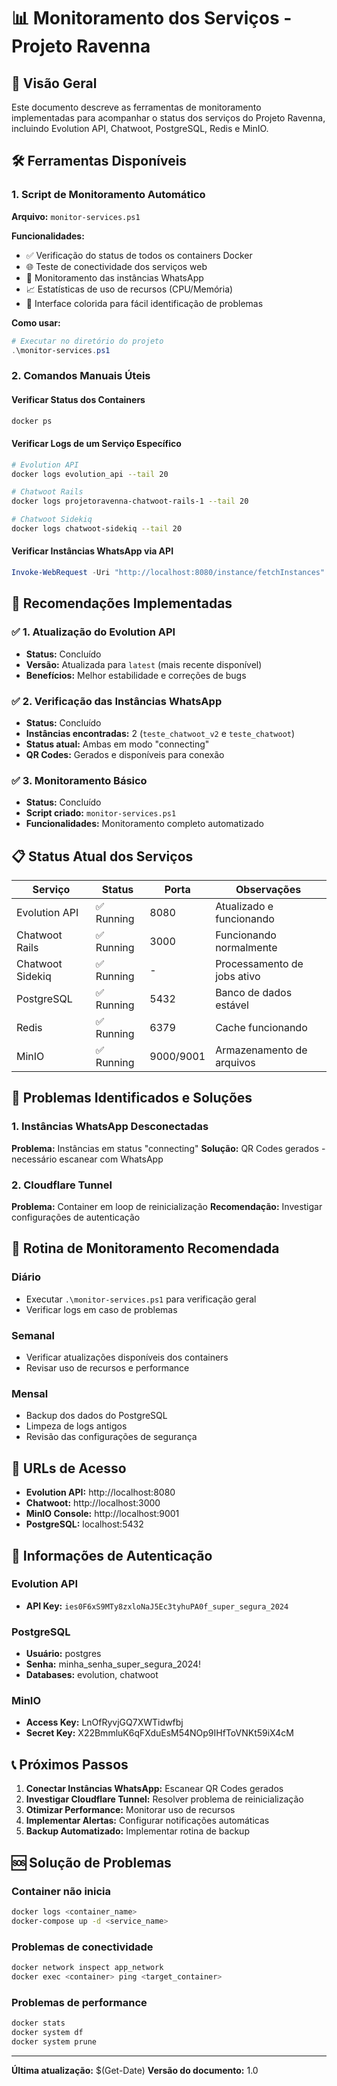 # 📊 Monitoramento dos Serviços - Projeto Ravenna

## 🎯 Visão Geral

Este documento descreve as ferramentas de monitoramento implementadas para acompanhar o status dos serviços do Projeto Ravenna, incluindo Evolution API, Chatwoot, PostgreSQL, Redis e MinIO.

## 🛠️ Ferramentas Disponíveis

### 1. Script de Monitoramento Automático

**Arquivo:** `monitor-services.ps1`

**Funcionalidades:**
- ✅ Verificação do status de todos os containers Docker
- 🌐 Teste de conectividade dos serviços web
- 📱 Monitoramento das instâncias WhatsApp
- 📈 Estatísticas de uso de recursos (CPU/Memória)
- 🎨 Interface colorida para fácil identificação de problemas

**Como usar:**
```powershell
# Executar no diretório do projeto
.\monitor-services.ps1
```

### 2. Comandos Manuais Úteis

#### Verificar Status dos Containers
```bash
docker ps
```

#### Verificar Logs de um Serviço Específico
```bash
# Evolution API
docker logs evolution_api --tail 20

# Chatwoot Rails
docker logs projetoravenna-chatwoot-rails-1 --tail 20

# Chatwoot Sidekiq
docker logs chatwoot-sidekiq --tail 20
```

#### Verificar Instâncias WhatsApp via API
```powershell
Invoke-WebRequest -Uri "http://localhost:8080/instance/fetchInstances" -Headers @{"apikey"="ies0F6xS9MTy8zxloNaJ5Ec3tyhuPA0f_super_segura_2024"} -Method GET
```

## 🔧 Recomendações Implementadas

### ✅ 1. Atualização do Evolution API
- **Status:** Concluído
- **Versão:** Atualizada para `latest` (mais recente disponível)
- **Benefícios:** Melhor estabilidade e correções de bugs

### ✅ 2. Verificação das Instâncias WhatsApp
- **Status:** Concluído
- **Instâncias encontradas:** 2 (`teste_chatwoot_v2` e `teste_chatwoot`)
- **Status atual:** Ambas em modo "connecting"
- **QR Codes:** Gerados e disponíveis para conexão

### ✅ 3. Monitoramento Básico
- **Status:** Concluído
- **Script criado:** `monitor-services.ps1`
- **Funcionalidades:** Monitoramento completo automatizado

## 📋 Status Atual dos Serviços

| Serviço | Status | Porta | Observações |
|---------|--------|-------|-------------|
| Evolution API | ✅ Running | 8080 | Atualizado e funcionando |
| Chatwoot Rails | ✅ Running | 3000 | Funcionando normalmente |
| Chatwoot Sidekiq | ✅ Running | - | Processamento de jobs ativo |
| PostgreSQL | ✅ Running | 5432 | Banco de dados estável |
| Redis | ✅ Running | 6379 | Cache funcionando |
| MinIO | ✅ Running | 9000/9001 | Armazenamento de arquivos |

## 🚨 Problemas Identificados e Soluções

### 1. Instâncias WhatsApp Desconectadas
**Problema:** Instâncias em status "connecting"
**Solução:** QR Codes gerados - necessário escanear com WhatsApp

### 2. Cloudflare Tunnel
**Problema:** Container em loop de reinicialização
**Recomendação:** Investigar configurações de autenticação

## 🔄 Rotina de Monitoramento Recomendada

### Diário
- Executar `.\monitor-services.ps1` para verificação geral
- Verificar logs em caso de problemas

### Semanal
- Verificar atualizações disponíveis dos containers
- Revisar uso de recursos e performance

### Mensal
- Backup dos dados do PostgreSQL
- Limpeza de logs antigos
- Revisão das configurações de segurança

## 🔗 URLs de Acesso

- **Evolution API:** http://localhost:8080
- **Chatwoot:** http://localhost:3000
- **MinIO Console:** http://localhost:9001
- **PostgreSQL:** localhost:5432

## 🔑 Informações de Autenticação

### Evolution API
- **API Key:** `ies0F6xS9MTy8zxloNaJ5Ec3tyhuPA0f_super_segura_2024`

### PostgreSQL
- **Usuário:** postgres
- **Senha:** minha_senha_super_segura_2024!
- **Databases:** evolution, chatwoot

### MinIO
- **Access Key:** LnOfRyvjGQ7XWTidwfbj
- **Secret Key:** X22BmmluK6qFXduEsM54NOp9IHfToVNKt59iX4cM

## 📞 Próximos Passos

1. **Conectar Instâncias WhatsApp:** Escanear QR Codes gerados
2. **Investigar Cloudflare Tunnel:** Resolver problema de reinicialização
3. **Otimizar Performance:** Monitorar uso de recursos
4. **Implementar Alertas:** Configurar notificações automáticas
5. **Backup Automatizado:** Implementar rotina de backup

## 🆘 Solução de Problemas

### Container não inicia
```bash
docker logs <container_name>
docker-compose up -d <service_name>
```

### Problemas de conectividade
```bash
docker network inspect app_network
docker exec <container> ping <target_container>
```

### Problemas de performance
```bash
docker stats
docker system df
docker system prune
```

---

**Última atualização:** $(Get-Date)
**Versão do documento:** 1.0